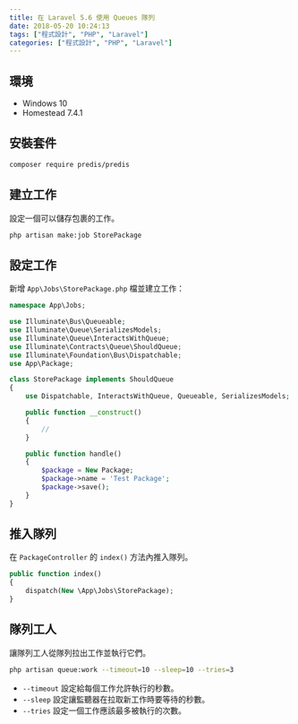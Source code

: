 ```yaml
---
title: 在 Laravel 5.6 使用 Queues 隊列
date: 2018-05-20 10:24:13
tags: ["程式設計", "PHP", "Laravel"]
categories: ["程式設計", "PHP", "Laravel"]
---
```


## 環境

- Windows 10
- Homestead 7.4.1

## 安裝套件

```bash
composer require predis/predis
```

## 建立工作

設定一個可以儲存包裹的工作。

```bash
php artisan make:job StorePackage
```

## 設定工作

新增 `App\Jobs\StorePackage.php` 檔並建立工作：

```php
namespace App\Jobs;

use Illuminate\Bus\Queueable;
use Illuminate\Queue\SerializesModels;
use Illuminate\Queue\InteractsWithQueue;
use Illuminate\Contracts\Queue\ShouldQueue;
use Illuminate\Foundation\Bus\Dispatchable;
use App\Package;

class StorePackage implements ShouldQueue
{
    use Dispatchable, InteractsWithQueue, Queueable, SerializesModels;

    public function __construct()
    {
        //
    }

    public function handle()
    {
        $package = New Package;
        $package->name = 'Test Package';
        $package->save();
    }
}
```

## 推入隊列

在 `PackageController` 的 `index()` 方法內推入隊列。

```php
public function index()
{
    dispatch(New \App\Jobs\StorePackage);
}
```

## 隊列工人

讓隊列工人從隊列拉出工作並執行它們。

```bash
php artisan queue:work --timeout=10 --sleep=10 --tries=3
```

- `--timeout` 設定給每個工作允許執行的秒數。
- `--sleep` 設定讓監聽器在拉取新工作時要等待的秒數。
- `--tries` 設定一個工作應該最多被執行的次數。
